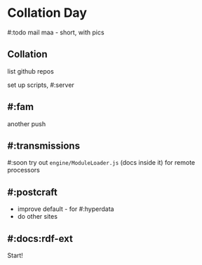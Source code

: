 # Collation Day

#:todo mail maa - short, with pics

## Collation



list github repos



set up scripts, #:server


## #:fam

another push


## #:transmissions

#:soon try out `engine/ModuleLoader.js` (docs inside it) for remote processors

## #:postcraft

* improve default - for #:hyperdata
* do other sites

## #:docs:rdf-ext

Start!
